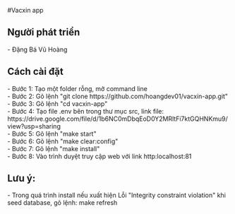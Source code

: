 #Vacxin app

<h2>Người phát triển</h2>
- Đặng Bá Vũ Hoàng
<h2>Cách cài đặt</h2>
- Bước 1: Tạo một folder rỗng, mở command line<br>
- Bước 2: Gõ lệnh "git clone https://github.com/hoangdev01/vacxin-app.git"<br>
- Bước 3: Gõ lệnh "cd vacxin-app"<br>
- Bước 4: Tạo file .env bên trong thư mục src, link file: https://drive.google.com/file/d/1b6NC0mDbqEoD0Y2MRltFi7ktGQHNKmu9/view?usp=sharing <br>
- Bước 5: Gõ lệnh "make start"<br>
- Bước 6: Gõ lệnh "make clear:config"<br>
- Bước 7: Gõ lệnh "make install"<br>
- Bước 8: Vào trình duyệt truy cập web với link http:localhost:81<br>
<h2>Lưu ý:</h2>
- Trong quá trình install nếu xuất hiện Lỗi "Integrity constraint violation" khi seed database, gõ lệnh: make refresh
